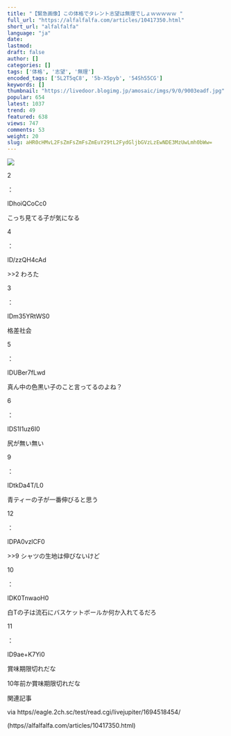 ```yaml
---
title: "【緊急画像】この体格でタレント志望は無理でしょｗｗｗｗｗ "
full_url: "https://alfalfalfa.com/articles/10417350.html"
short_url: "alfalfalfa"
language: "ja"
date: 
lastmod: 
draft: false
author: []
categories: []
tags: ['体格', '志望', '無理']
encoded_tags: ['5L2T5qC8', '5b-X5pyb', '54Sh55CG']
keywords: []
thumbnail: "https://livedoor.blogimg.jp/amosaic/imgs/9/0/9003eadf.jpg"
popular: 654
latest: 1037
trend: 49
featured: 638
views: 747
comments: 53
weight: 20
slug: aHR0cHMvL2FsZmFsZmFsZmEuY29tL2FydGljbGVzLzEwNDE3MzUwLmh0bWw=
---
```


![](https://livedoor.blogimg.jp/amosaic/imgs/9/0/9003eadf.jpg)

<div><p class='res_info'><p class='res_num'>2</p>：<p class='res_name'></p><p class='res_matome'><p class='res_id'>IDhoiQCoCc0</p></p></p> <p class='res_body_r1'>こっち見てる子が気になる</p> <p class='res_info'><p class='res_num'>4</p>：<p class='res_name'></p><p class='res_matome'><p class='res_id'>ID/zzQH4cAd</p></p></p> <p class='res_body_r2'>>>2 わろた</p> <p class='res_info'><p class='res_num'>3</p>：<p class='res_name'></p><p class='res_matome'><p class='res_id'>IDm35YRtWS0</p></p></p> <p class='res_body'>格差社会</p> <p class='res_info'><p class='res_num'>5</p>：<p class='res_name'></p><p class='res_matome'><p class='res_id'>IDUBer7fLwd</p></p></p> <p class='res_body'>真ん中の色黒い子のこと言ってるのよね？</p> <p class='res_info'><p class='res_num'>6</p>：<p class='res_name'></p><p class='res_matome'><p class='res_id'>IDS1I1uz6I0</p></p></p> <p class='res_body'>尻が無い無い</p> <p class='res_info'><p class='res_num'>9</p>：<p class='res_name'></p><p class='res_matome'><p class='res_id'>IDtkDa4T/L0</p></p></p> <p class='res_body_r1'>青ティーの子が一番伸びると思う</p> <p class='res_info'><p class='res_num'>12</p>：<p class='res_name'></p><p class='res_matome'><p class='res_id'>IDPA0vzlCF0</p></p></p> <p class='res_body_r2'>>>9 シャツの生地は伸びないけど</p> <p class='res_info'><p class='res_num'>10</p>：<p class='res_name'></p><p class='res_matome'><p class='res_id'>IDK0TnwaoH0</p></p></p> <p class='res_body'>白Tの子は流石にバスケットボールか何か入れてるだろ</p> <p class='res_info'><p class='res_num'>11</p>：<p class='res_name'></p><p class='res_matome'><p class='res_id'>ID9ae+K7Yi0</p></p></p> 賞味期限切れだな <p class='in_ads'></p> <p>10年前か賞味期限切れだな</p> <p id='related-title'>関連記事</p> <p class='in_ads'></p><p class='via'>via https//eagle.2ch.sc/test/read.cgi/livejupiter/1694518454/</p> </div>

(https//alfalfalfa.com/articles/10417350.html)
